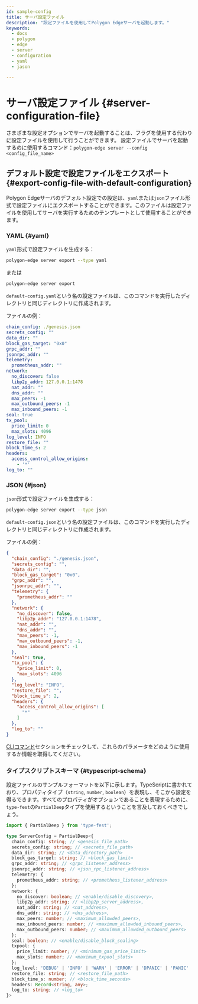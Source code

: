 ```yaml
---
id: sample-config
title: サーバ設定ファイル
description: "設定ファイルを使用してPolygon Edgeサーバを起動します。"
keywords:
  - docs
  - polygon
  - edge
  - server
  - configuration
  - yaml
  - jason

---
```

# サーバ設定ファイル {#server-configuration-file}
さまざまな設定オプションでサーバを起動することは、フラグを使用する代わりに設定ファイルを使用して行うことができます。
設定ファイルでサーバを起動するのに使用するコマンド：`polygon-edge server --config <config_file_name>`

## デフォルト設定で設定ファイルをエクスポート {#export-config-file-with-default-configuration}
Polygon Edgeサーバのデフォルト設定での設定は、`yaml`または`json`ファイル形式で設定ファイルにエクスポートすることができます。このファイルは設定ファイルを使用してサーバを実行するためのテンプレートとして使用することができます。

### YAML {#yaml}
`yaml`形式で設定ファイルを生成する：
```bash
polygon-edge server export --type yaml
```
または
```bash
polygon-edge server export
```
`default-config.yaml`という名の設定ファイルは、このコマンドを実行したディレクトリと同じディレクトリに作成されます。

ファイルの例：
```yaml
chain_config: ./genesis.json
secrets_config: ""
data_dir: ""
block_gas_target: "0x0"
grpc_addr: ""
jsonrpc_addr: ""
telemetry:
  prometheus_addr: ""
network:
  no_discover: false
  libp2p_addr: 127.0.0.1:1478
  nat_addr: ""
  dns_addr: ""
  max_peers: -1
  max_outbound_peers: -1
  max_inbound_peers: -1
seal: true
tx_pool:
  price_limit: 0
  max_slots: 4096
log_level: INFO
restore_file: ""
block_time_s: 2
headers:
  access_control_allow_origins:
    - '*'
log_to: ""
```

### JSON {#json}
`json`形式で設定ファイルを生成する：
```bash
polygon-edge server export --type json
```
`default-config.json`という名の設定ファイルは、このコマンドを実行したディレクトリと同じディレクトリに作成されます。

ファイルの例：

```json
{
  "chain_config": "./genesis.json",
  "secrets_config": "",
  "data_dir": "",
  "block_gas_target": "0x0",
  "grpc_addr": "",
  "jsonrpc_addr": "",
  "telemetry": {
    "prometheus_addr": ""
  },
  "network": {
    "no_discover": false,
    "libp2p_addr": "127.0.0.1:1478",
    "nat_addr": "",
    "dns_addr": "",
    "max_peers": -1,
    "max_outbound_peers": -1,
    "max_inbound_peers": -1
  },
  "seal": true,
  "tx_pool": {
    "price_limit": 0,
    "max_slots": 4096
  },
  "log_level": "INFO",
  "restore_file": "",
  "block_time_s": 2,
  "headers": {
    "access_control_allow_origins": [
      "*"
    ]
  },
  "log_to": ""
}
```

[CLIコマンド](/docs/edge/get-started/cli-commands)セクションをチェックして、これらのパラメータをどのように使用するか情報を取得してください。

### タイプスクリプトスキーマ {#typescript-schema}

設定ファイルのサンプルフォーマットを以下に示します。TypeScriptに書かれており、プロパティタイプ（`string`, `number`, `boolean`）を表現し、そこから設定を得るできます。すべてのプロパティがオプションであることを表現するために、`type-fest`の`PartialDeep`タイプを使用するということを言及しておくべきでしょう。

```typescript
import { PartialDeep } from 'type-fest';

type ServerConfig = PartialDeep<{
  chain_config: string; // <genesis_file_path>
  secrets_config: string; // <secrets_file_path>
  data_dir: string; // <data_directory_path>
  block_gas_target: string; // <block_gas_limit>
  grpc_addr: string; // <grpc_listener_address>
  jsonrpc_addr: string; // <json_rpc_listener_address>
  telemetry: {
    prometheus_addr: string; // <prometheus_listener_address>
  };
  network: {
    no_discover: boolean; // <enable/disable_discovery>,
    libp2p_addr: string; // <libp2p_server_address>,
    nat_addr: string; // <nat_address>,
    dns_addr: string; // <dns_address>,
    max_peers: number; // <maximum_allowded_peers>,
    max_inbound_peers: number; // <maximum_allowded_inbound_peers>,
    max_outbound_peers: number; // <maximum_allowded_outbound_peers>
  };
  seal: boolean; // <enable/disable_block_sealing>
  txpool: {
    price_limit: number; // <minimum_gas_price_limit>
    max_slots: number; // <maximum_txpool_slots>
  };
  log_level: 'DEBUG' | 'INFO' | 'WARN' | 'ERROR' | 'DPANIC' | 'PANIC' | 'FATAL'; // <log_level>
  restore_file: string; // <restore_file_path>
  block_time_s: number; // <block_time_seconds>
  headers: Record<string, any>;
  log_to: string; // <log_to>
}>
```

